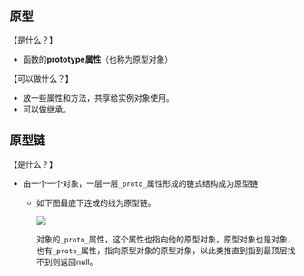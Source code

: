 ## 原型

【是什么？】

* 函数的**prototype属性**（也称为原型对象）

【可以做什么？】

* 放一些属性和方法，共享给实例对象使用。
* 可以做继承。

## 原型链

【是什么？】

* 由一个一个对象，一层一层`_proto_`属性形成的链式结构成为原型链

  * 如下图最底下连成的线为原型链。

    ![](https://imgconvert.csdnimg.cn/aHR0cDovL3Jlc291cmNlLm11eWl5LmNuL2ltYWdlLzIwMTktMDctMjQtMDYwMzE5LmpwZw?x-oss-process=image/format,png)

    对象的`_proto_`属性，这个属性也指向他的原型对象，原型对象也是对象，也有`_proto_`属性，指向原型对象的原型对象，以此类推直到指到最顶层找不到则返回null。

